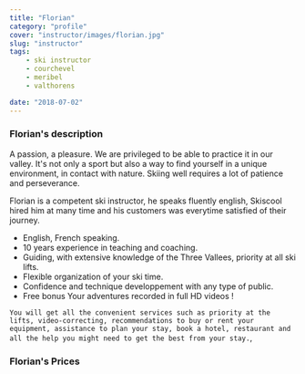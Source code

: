 ```yaml
---
title: "Florian"
category: "profile"
cover: "instructor/images/florian.jpg"
slug: "instructor"
tags:
    - ski instructor
    - courchevel
    - meribel
    - valthorens

date: "2018-07-02"
---
```


### Florian's description
A passion, a pleasure. We are privileged to be able to practice it in our valley.
It's not only a sport but also a way to find yourself in a unique environment, in contact with nature.
Skiing well requires a lot of patience and perseverance.

Florian is a competent ski instructor, he speaks fluently english, Skiscool hired him at many time and his customers was everytime satisfied of their journey. 

* English, French speaking.
* 10 years experience in teaching and coaching. 
* Guiding, with extensive knowledge of the Three Vallees, priority at all ski lifts.
* Flexible organization of your ski time.
* Confidence and technique developpement with any type of public.
* Free bonus Your adventures recorded in full HD videos !

`You will get all the convenient services such as priority at the lifts, video-correcting, recommendations to buy or rent your equipment, assistance to plan your stay, book a hotel, restaurant and all the help you might need to get the best from your stay.`,

### Florian's Prices



